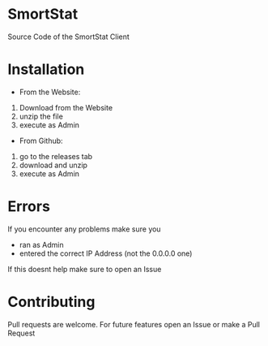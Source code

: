 # SmortStat

Source Code of the SmortStat Client

# Installation

* From the Website:

 1. Download from the Website
 2. unzip the file
 3. execute as Admin

* From Github:
 1. go to the releases tab
 2. download and unzip
 3. execute as Admin
 
# Errors
If you encounter any problems make sure you
* ran as Admin
* entered the correct IP Address (not the 0.0.0.0 one)

If this doesnt help make sure to open an Issue

# Contributing
Pull requests are welcome. For future features open an Issue or make a Pull Request

